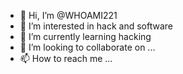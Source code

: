 - 👋 Hi, I’m @WHOAMI221
- 👀 I’m interested in hack and software
- 🌱 I’m currently learning hacking
- 💞️ I’m looking to collaborate on ...
- 📫 How to reach me ...

<!---
WHOAMI221/WHOAMI221 is a ✨ special ✨ repository because its `README.md` (this file) appears on your GitHub profile.
You can click the Preview link to take a look at your changes.
--->
